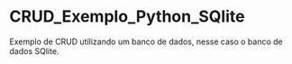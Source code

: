 # CRUD_Exemplo_Python_SQlite
Exemplo de CRUD utilizando um banco de dados, nesse caso o banco de dados SQlite.
